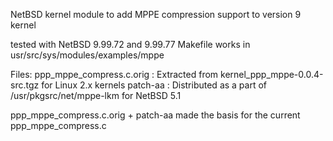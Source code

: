 NetBSD kernel module to add MPPE compression support to version 9 kernel

tested with NetBSD 9.99.72 and 9.99.77
Makefile works in usr/src/sys/modules/examples/mppe 

Files:
 ppp_mppe_compress.c.orig : Extracted from kernel_ppp_mppe-0.0.4-src.tgz for Linux 2.x kernels
 patch-aa : Distributed as a part of /usr/pkgsrc/net/mppe-lkm for NetBSD 5.1
 
ppp_mppe_compress.c.orig + patch-aa made the basis for the current ppp_mppe_compress.c
